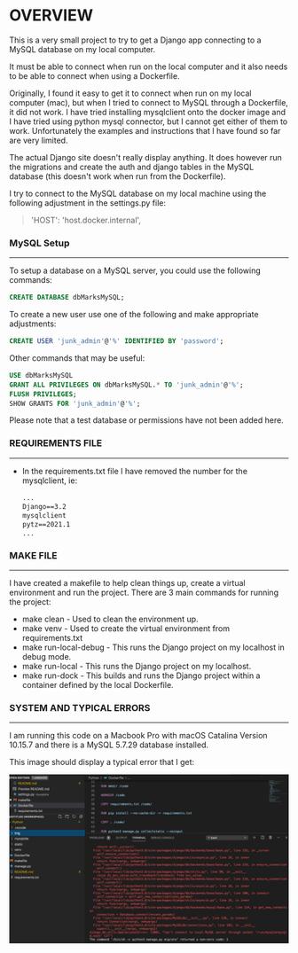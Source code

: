 # OVERVIEW

This is a very small project to try to get a Django app connecting to a MySQL
database on my local computer.

It must be able to connect when run on the local computer and it also needs to
be able to connect when using a Dockerfile.

Originally, I found it easy to get it to connect when run on my local computer (mac), but when I tried to connect to MySQL through a Dockerfile, it did not work.   I have tried installing mysqlclient onto the docker image and I have tried using python mysql connector, but I cannot get either of them to work.   Unfortunately the examples and instructions that I have found so far are very  limited.

The actual Django site doesn't really display anything.   It does however run the migrations and create the auth and django tables in the MySQL database (this doesn't work when run from the Dockerfile).

I try to connect to the MySQL database on my local machine using the following adjustment in the settings.py file:

> 'HOST': 'host.docker.internal',

### MySQL Setup

---

To setup a database on a MySQL server, you could use the following commands:

```SQL
CREATE DATABASE dbMarksMySQL;
```
To create a new user use one of the following and make appropriate adjustments:
```SQL
CREATE USER 'junk_admin'@'%' IDENTIFIED BY 'password';
```
Other commands that may be useful:
```SQL
USE dbMarksMySQL
GRANT ALL PRIVILEGES ON dbMarksMySQL.* TO 'junk_admin'@'%';
FLUSH PRIVILEGES;
SHOW GRANTS FOR 'junk_admin'@'%';
```

Please note that a test database or permissions have not been added here.

### REQUIREMENTS FILE

---

* In the requirements.txt file I have removed the number for the mysqlclient, ie:
    ```
    ...
    Django==3.2
    mysqlclient
    pytz==2021.1
    ...
    ```

### MAKE FILE

---

I have created a makefile to help clean things up, create a virtual environment and run the project.   There are 3 main commands for running the project:

* make clean                  - Used to clean the environment up.
* make venv                   - Used to create the virtual environment from requirements.txt
* make run-local-debug        - This runs the Django project on my localhost in debug mode.
* make run-local              - This runs the Django project on my localhost.
* make run-dock               - This builds and runs the Django project within a container defined by the local Dockerfile.

### SYSTEM AND TYPICAL ERRORS

---

I am running this code on a Macbook Pro with macOS Catalina Version 10.15.7 and there is
a MySQL 5.7.29 database installed.

This image should display a typical error that I get:

![Typical Errors](./img/TypicalError.png)

